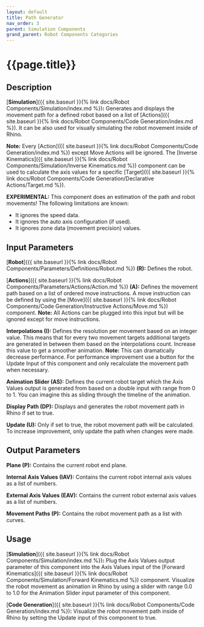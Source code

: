 ```yaml
---
layout: default
title: Path Generator
nav_order: 3
parent: Simulation Components
grand_parent: Robot Components Categories
---
```


# **{{page.title}}**

## **Description**

[**Simulation**]({{ site.baseurl }}{% link docs/Robot Components/Simulation/index.md %})**:** 
Generates and displays the movement path for a defined robot based on a list of [Actions]({{ site.baseurl }}{% link docs/Robot Components/Code Generation/index.md %}). It can be also used for visually simulating the robot movement inside of Rhino.

**Note:** Every [Action]({{ site.baseurl }}{% link docs/Robot Components/Code Generation/index.md %}) except Move Actions will be ignored. The [Inverse Kinematics]({{ site.baseurl }}{% link docs/Robot Components/Simulation/Inverse Kinematics.md %}) component can be used to calculate the axis values for a specific [Target]({{ site.baseurl }}{% link docs/Robot Components/Code Generation/Declarative Actions/Target.md %}). 

**EXPERIMENTAL:** This component does an estimation of the path and robot movements! The following limitations are known:
- It ignores the speed data. 
- It ignores the auto axis configuration (if used).
- It ignores zone data (movement precision) values. 

## **Input Parameters**

[**Robot**]({{ site.baseurl }}{% link docs/Robot Components/Parameters/Definitions/Robot.md %}) **(R):** Defines the robot.

[**Actions**]({{ site.baseurl }}{% link docs/Robot Components/Parameters/Actions/Action.md %}) **(A):** Defines the movement path based on a list of ordered move instructions. A move instruction can be defined by using the [Move]({{ site.baseurl }}{% link docs/Robot Components/Code Generation/Instructive Actions/Move.md %}) component. **Note:** All Actions can be plugged into this input but will be ignored except for move instructions.

**Interpolations (I):** Defines the resolution per movement based on an integer value. This means that for every two movement targets additional targets are generated in between them based on the interpolations count. Increase this value to get a smoother animation. **Note:** This can dramatically decrease performance. For performance improvement use a button for the Update Input of this component and only recalculate the movement path when necessary.

**Animation Slider (AS):** Defines the current robot target which the Axis Values output is generated from based on a double input with range from 0 to 1. You can imagine this as sliding through the timeline of the animation.

**Display Path (DP):** Displays and generates the robot movement path in Rhino if set to true.

**Update (U):** Only if set to true, the robot movement path will be calculated. To increase improvement, only update the path when changes were made.

## **Output Parameters**

**Plane (P):** Contains the current robot end plane. 

**Internal Axis Values (IAV):** Contains the current robot internal axis values as a list of numbers.

**External Axis Values (EAV):** Contains the current robot external axis values as a list of numbers.

**Movement Paths (P):** Contains the robot movement path as a list with curves.

## **Usage**

[**Simulation**]({{ site.baseurl }}{% link docs/Robot Components/Simulation/index.md %})**:** 
Plug the Axis Values output parameter of this component into the Axis Values input of the [Forward Kinematics]({{ site.baseurl }}{% link docs/Robot Components/Simulation/Forward Kinematics.md %}) component. Visualize the robot movement as animation in Rhino by using a slider with range 0.0 to 1.0 for the Animation Slider input parameter of this component.

[**Code Generation**]({{ site.baseurl }}{% link docs/Robot Components/Code Generation/index.md %})**:** 
Visualize the robot movement path inside of Rhino by setting the Update input of this component to true.

